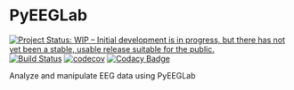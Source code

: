 # PyEEGLab

[![Project Status: WIP – Initial development is in progress, but there has not yet been a stable, usable release suitable for the public.](https://www.repostatus.org/badges/latest/wip.svg)](https://www.repostatus.org/#wip) [![Build Status](https://travis-ci.org/AlessioZanga/PyEEGLab.svg?branch=master)](https://travis-ci.org/AlessioZanga/PyEEGLab) [![codecov](https://codecov.io/gh/AlessioZanga/PyEEGLab/branch/master/graph/badge.svg)](https://codecov.io/gh/AlessioZanga/PyEEGLab) [![Codacy Badge](https://api.codacy.com/project/badge/Grade/a6f5732450e241a89656907e231d010a)](https://www.codacy.com/manual/alessio.zanga/PyEEGLab?utm_source=github.com&amp;utm_medium=referral&amp;utm_content=AlessioZanga/PyEEGLab&amp;utm_campaign=Badge_Grade)

Analyze and manipulate EEG data using PyEEGLab
